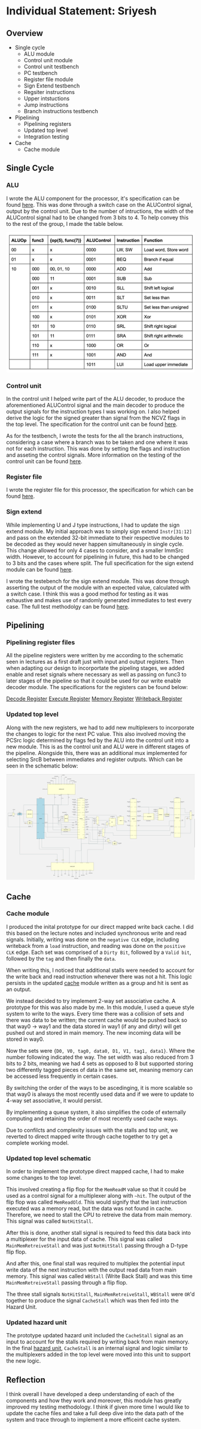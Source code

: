 # Individual Statement: Sriyesh

## Overview 
- Single cycle 
    - ALU module
    - Control unit module 
    - Control unit testbench
    - PC testbench 
    - Register file module
    - Sign Extend testbench 
    - Regsiter instructions 
    - Upper intstuctions 
    - Jump instructions 
    - Branch instructions testbench 
- Pipelining 
    - Pipelining registers 
    - Updated top level 
    - Integration testing 
- Cache 
    - Cache module 


## Single Cycle 

### ALU 

I wrote the ALU component for the processor, it's specification can be found [here](/rtl/alu/readme.md). This was done through a switch case on the ALUControl signal, output by the control unit. Due to the number of intructions, the width of the ALUControl signal had to be changed from 3 bits to 4. To help convey this to the rest of the group, I made the table below. 

![](/images/ALU_decoder.png) 


### Control unit 

In the control unit I helped write part of the ALU decoder, to produce the aforementioned ALUControl signal and the main decoder to produce the output signals for the instruction types I was working on. I also helped derive the logic for the signed greater than signal from the NCVZ flags in the top level. The specification for the control unit can be found [here](/rtl/control_unit/readme.md). 

As for the testbench, I wrote the tests for the all the branch instructions, considering a case where a branch was to be taken and one where it was not for each instruction. This was done by setting the flags and instruction and asseting the control signals. More information on the testing of the control unit can be found [here](/testbench/control_unit/readme.md). 


### Register file

I wrote the register file for this processor, the specification for which can be found [here](/rtl/reg_file/readme.md). 

### Sign extend 

While implementing U and J type instructions, I had to update the sign extend module. My initial approach was to simply sign extend `Instr[31:12]` and pass on the extended 32-bit immediate to their respective modules to be decoded as they would never happen simultaneously in single cycle. This change allowed for only 4 cases to consider, and a smaller ImmSrc width. However, to account for pipelining in future, this had to be changed to 3 bits and the cases where split. The full specification for the sign extend module can be found [here](/rtl/sign_extend/readme.md). 

I wrote the testebench for the sign extend module. This was done through asserting the output of the module with an expected value, calculated with a switch case. I think this was a good method for testing as it was exhaustive and makes use of randomly generated immediates to test every case. The full test methodolgy can be found [here](/testbench/sign_extend/readme.md). 

## Pipelining 

### Pipelining register files 

All the pipeline registers were written by me according to the schematic seen in lectures as a first draft just with input and output registers. Then when adapting our design to incorportate the pipeling stages, we added enable and reset signals where necessary as well as passing on func3 to later stages of the pipeline so that it could be used for our write enable decoder module. The specifications for the registers can be found below: 

[Decode Register](/rtl/reg_file_d/)
[Execute Register](/rtl/reg_file_e/)
[Memory Register](/rtl/reg_file_m/)
[Writeback Register](/rtl/reg_file_w/)

### Updated top level 

Along with the new registers, we had to add new multiplexers to incorporate the changes to logic for the next PC value. This also involved moving the PCSrc logic determined by flags fed by the ALU into the control unit into a new module. This is as the control unit and ALU were in different stages of the pipeline. Alongside this, there was an additional mux implemented for selecting SrcB between immediates and register outputs. Which can be seen in the schematic below: 

![Pipeline Schematic](/images/pipelined_schematic.png)

## Cache

### Cache module 

I produced the inital prototype for our direct mapped write back cache. I did this based on the lecture notes and included synchronous write and read signals. Initially, writing was done on the `negative CLK` edge, including writeback from a `load` instruction, and reading was done on the `positive CLK` edge. Each set was comprised of a `Dirty Bit`, followed by a `Valid bit`, followed by the `tag` and then finally the `data`. 

When writing this, I noticed that additional stalls were needed to account for the write back and read instruction whenever there was not a hit. This logic persists in the updated [cache](/rtl/cache/) module written as a group and hit is sent as an output. 

We instead decided to try implement 2-way set associative cache. A prototype for this was also made by me. In this module, I used a queue style system to write to the ways. Every time there was a collision of sets and there was data to be written; the current cache would be pushed back so that way0 -> way1 and the data stored in way1 (if any and dirty) will get pushed out and stored in main memory. The new incoming data will be stored in way0. 

Now the sets were `{D0, V0, tag0, data0, D1, V1, tag1, data1}`. Where the number following indicated the way. The set width was also reduced from 3 bits to 2 bits, meaning we had 4 sets as opposed to 8 but supported storing two differently tagged pieces of data in the same set, meaning memory can be accessed less frequently in certain cases. 

By switching the order of the ways to be ascedinging, it is more scalable so that way0 is always the most recently used data and if we were to update to 4-way set associative, it would persist.

By implementing a queue system, it also simplifies the code of externally computing and retaining the order of most recently used cache ways. 

Due to confilcts and complexity issues with the stalls and top unit, we reverted to direct mapped write through cache together to try get a complete working model. 

### Updated top level schematic 

In order to implement the prototype direct mapped cache, I had to make some changes to the top level. 

This involved creating a flip flop for the `MemReadM` value so that it could be used as a control signal for a multiplexer along with `~hit`. The output of the flip flop was called `MemReadOld`. This would signify that the last instruction executed was a memory read, but the data was not found in cache. Therefore, we need to stall the CPU to retreive the data from main memory. This signal was called `NotHitStall`. 

After this is done, another stall signal is required to feed this data back into a multiplexer for the input data of cache. This signal was called `MainMemRetreiveStall` and was just `NotHitStall` passing through a D-type flip flop. 

And after this, one final stall was required to multiplex the potential input write data of the next instruction with the output read data from main memory. This signal was called `WBStall` (Write Back Stall) and was this time `MainMemRetreiveStall` passing through a flip flop. 

The three stall signals `NotHitStall`, `MainMemRetreiveStall`, `WBStall` were `OR`'d together to produce the signal `CacheStall` which was then fed into the Hazard Unit. 


### Updated hazard unit 

The prototype updated hazard unit included the `CacheStall` signal as an input to account for the stalls required by writing back from main memory. In the final [hazard unit](/rtl/hazard_unit/), `CacheStall` is an internal signal and logic similar to the multiplexers added in the top level were moved into this unit to support the new logic. 

## Reflection

I think overall I have developed a deep understanding of each of the components and how they work and moreover, this module has greatly improved my testing methodology. I think if given more time I would like to update the cache files and take a full deep dive into the data path of the system and trace through to implement a more efficeint cache system. 
